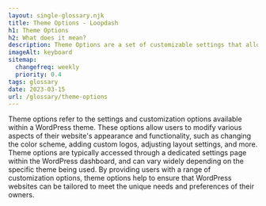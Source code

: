 ```yaml
--- 
layout: single-glossary.njk
title: Theme Options - Loopdash
h1: Theme Options
h2: What does it mean?
description: Theme Options are a set of customizable settings that allow users to modify the appearance and functionality of a WordPress theme without having to modify the code.
imageAlt: keyboard
sitemap:
  changefreq: weekly
  priority: 0.4
tags: glossary
date: 2023-03-15
url: /glossary/theme-options
---
```


Theme options refer to the settings and customization options available within a WordPress theme. These options allow users to modify various aspects of their website's appearance and functionality, such as changing the color scheme, adding custom logos, adjusting layout settings, and more. Theme options are typically accessed through a dedicated settings page within the WordPress dashboard, and can vary widely depending on the specific theme being used. By providing users with a range of customization options, theme options help to ensure that WordPress websites can be tailored to meet the unique needs and preferences of their owners.
